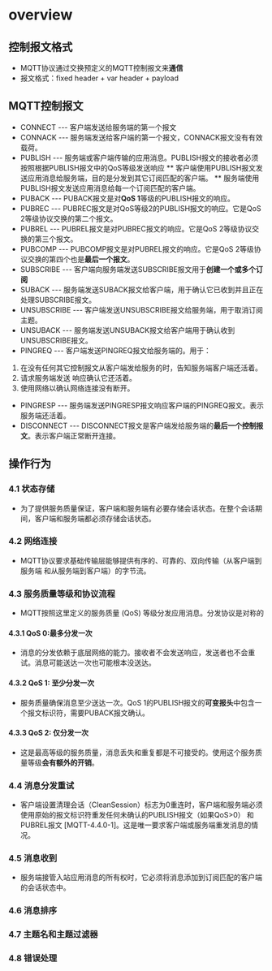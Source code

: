 # overview
## 控制报文格式
+ MQTT协议通过交换预定义的MQTT控制报文来**通信**
+ 报文格式：fixed header + var header + payload

## MQTT控制报文
+ CONNECT --- 客户端发送给服务端的第一个报文
+ CONNACK --- 服务端发送给客户端的第一个报文，CONNACK报文没有有效载荷。
+ PUBLISH --- 服务端或客户端传输的应用消息。PUBLISH报文的接收者必须按照根据PUBLISH报文中的QoS等级发送响应
** 客户端使用PUBLISH报文发送应用消息给服务端，目的是分发到其它订阅匹配的客户端。
** 服务端使用PUBLISH报文发送应用消息给每一个订阅匹配的客户端。
+ PUBACK --- PUBACK报文是对**QoS 1**等级的PUBLISH报文的响应。
+ PUBREC --- PUBREC报文是对QoS等级2的PUBLISH报文的响应。它是QoS 2等级协议交换的第二个报文。
+ PUBREL --- PUBREL报文是对PUBREC报文的响应。它是QoS 2等级协议交换的第三个报文。
+ PUBCOMP --- PUBCOMP报文是对PUBREL报文的响应。它是QoS 2等级协议交换的第四个也是**最后一个报文**。
+ SUBSCRIBE --- 客户端向服务端发送SUBSCRIBE报文用于**创建一个或多个订阅**
+ SUBACK --- 服务端发送SUBACK报文给客户端，用于确认它已收到并且正在处理SUBSCRIBE报文。
+ UNSUBSCRIBE --- 客户端发送UNSUBSCRIBE报文给服务端，用于取消订阅主题。
+ UNSUBACK --- 服务端发送UNSUBACK报文给客户端用于确认收到UNSUBSCRIBE报文。
+ PINGREQ --- 客户端发送PINGREQ报文给服务端的。用于：
1. 在没有任何其它控制报文从客户端发给服务的时，告知服务端客户端还活着。
2. 请求服务端发送 响应确认它还活着。
3. 使用网络以确认网络连接没有断开。
+ PINGRESP --- 服务端发送PINGRESP报文响应客户端的PINGREQ报文。表示服务端还活着。
+ DISCONNECT --- DISCONNECT报文是客户端发给服务端的**最后一个控制报文**。表示客户端正常断开连接。

## 操作行为
### 4.1 状态存储
+ 为了提供服务质量保证，客户端和服务端有必要存储会话状态。在整个会话期间，客户端和服务端都必须存储会话状态。
### 4.2 网络连接
+ MQTT协议要求基础传输层能够提供有序的、可靠的、双向传输（从客户端到服务端 和从服务端到客户端）的字节流。
### 4.3 服务质量等级和协议流程
+ MQTT按照这里定义的服务质量 (QoS) 等级分发应用消息。分发协议是对称的
#### 4.3.1 QoS 0:最多分发一次
+ 消息的分发依赖于底层网络的能力。接收者不会发送响应，发送者也不会重试。消息可能送达一次也可能根本没送达。
#### 4.3.2 QoS 1: 至少分发一次
+ 服务质量确保消息至少送达一次。QoS 1的PUBLISH报文的**可变报头**中包含一个报文标识符，需要PUBACK报文确认。
#### 4.3.3 QoS 2: 仅分发一次
+ 这是最高等级的服务质量，消息丢失和重复都是不可接受的。使用这个服务质量等级**会有额外的开销**。
### 4.4 消息分发重试
+ 客户端设置清理会话（CleanSession）标志为0重连时，客户端和服务端必须使用原始的报文标识符重发任何未确认的PUBLISH报文（如果QoS>0）
和PUBREL报文 [MQTT-4.4.0-1]。这是唯一要求客户端或服务端重发消息的情况。
### 4.5 消息收到
+ 服务端接管入站应用消息的所有权时，它必须将消息添加到订阅匹配的客户端的会话状态中。
### 4.6 消息排序

### 4.7 主题名和主题过滤器

### 4.8 错误处理
